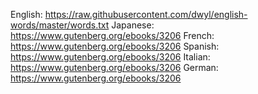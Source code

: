 English: https://raw.githubusercontent.com/dwyl/english-words/master/words.txt
Japanese: https://www.gutenberg.org/ebooks/3206
French: https://www.gutenberg.org/ebooks/3206
Spanish: https://www.gutenberg.org/ebooks/3206
Italian: https://www.gutenberg.org/ebooks/3206
German: https://www.gutenberg.org/ebooks/3206
